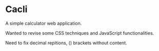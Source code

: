 # Cacli
A simple calculator web application.

Wanted to revise some CSS techniques and JavaScript functionalities.

Need to fix decimal repitions, () brackets without content.
